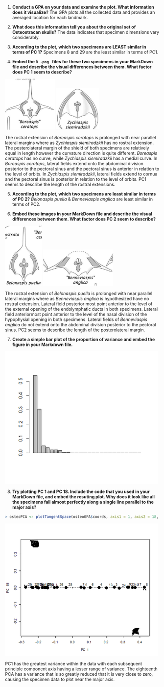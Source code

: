 1.  **Conduct a GPA on your data and examine the plot. What information does it visualize?**
The GPA plots all the collected data and provides an averaged location for each landmark.

2.  **What does this information tell you about the original set of Osteostracan skulls?**
The data indicates that specimen dimensions vary considerably.

3.  **According to the plot, which two specimens are LEAST similar in terms of PC 1?**
Specimens 8 and 29 are the least similar in terms of PC1.

4.  **Embed the ````R .png ```` files for these two specimens in your MarkDown file and describe the visual differences between them. What factor does PC 1 seem to describe?**

![Osteo8](https://github.com/Mcclaib4/Osteostracans/blob/master/osteostracans/Boreaspis_ceratops.png)
![Osteo29](https://github.com/Mcclaib4/Osteostracans/blob/master/osteostracans/Zychiaspis_siemiradzkii.png)

The rostral extension of *Boreaspis ceratops* is prolonged with near parallel lateral margins where as *Zychiaspis siemiradzkii* has no rostral extension. The posterolateral margin of the shield of both specimens are relatively equal in length however the curvature direction  is quite different. *Boreaspis ceratops* has no curve, while *Zychiaspis siemiradzkii* has a medial curve. In *Boreaspis ceratops*, lateral fields extend onto the abdominal division posterior to the pectoral sinus and the pectoral sinus is anterior in relation to the level of orbits. In *Zychiaspis siemiradzkii*, lateral fields extend to cornua and the pectoral sinus is posterior in relation to the level of orbits. PC1 seems to describe the length of the rostral extensions. 

5.  **According to the plot, which two specimens are least similar in terms of PC 2?**
*Belonaspis puella* & *Benneviaspis anglica* are least similar in terms of PC2.

6.  **Embed these images in your MarkDown file and describe the visual differences between them. What factor does PC 2 seem to describe?**

![Osteo3](https://github.com/Mcclaib4/Osteostracans/blob/master/osteostracans/Belonaspis_puella.png)
![Osteo4](https://github.com/Mcclaib4/Osteostracans/blob/master/osteostracans/Benneviaspis_anglica.png)

The rostral extension of *Belonaspis puella* is prolonged with near parallel lateral margins where as *Benneviaspis anglica* is hypothesized have no rostral extension. Lateral field posterior most point anterior to the level of the external opening of the endolymphatic ducts in both specimens. Lateral field anteriormost point anterior to the level of  the  nasal  division of the  hypophysial opening in both specimens. Lateral fields of *Benneviaspis anglica* do not extend onto the abdominal division posterior to the pectoral sinus. PC2 seems to describe the length of the posterolateral margin.

7.  **Create a simple bar plot of the proportion of variance and embed the figure in your Markdown file.**

![BarPlot](https://github.com/Mcclaib4/Osteostracans/blob/master/osteostracans/PropVar_barplot.png)

8.  **Try plotting PC 1 and PC 18. Include the code that you used in your MarkDown file, and embed the resuting plot. Why does it look like all the specimens fall almost perfectly along a single line parallel to the major axis?**

````R
> osteoPCA <- plotTangentSpace(osteoGPA$coords, axis1 = 1, axis2 = 18, label = TRUE)
````

![PC1/PC18_Osteo](https://github.com/Mcclaib4/Osteostracans/blob/master/osteostracans/PC1_PC18_Osteo.png)

PC1 has the greatest variance within the data with each subsequent principle component axis having a lesser range of variance. The eighteenth PCA has a variance that is so greatly reduced that it is very close to zero, causing the specimen data to plot near the major axis.
